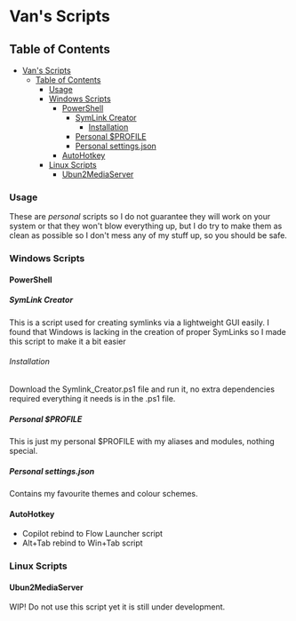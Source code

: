 # Van's Scripts

## Table of Contents

- [Van's Scripts](#vans-scripts)
  - [Table of Contents](#table-of-contents)
    - [Usage](#usage)
    - [Windows Scripts](#windows-scripts)
      - [PowerShell](#powershell)
        - [SymLink Creator](#symlink-creator)
          - [Installation](#installation)
        - [Personal $PROFILE](#personal-profile)
        - [Personal settings.json](#personal-settingsjson)
      - [AutoHotkey](#autohotkey)
    - [Linux Scripts](#linux-scripts)
      - [Ubun2MediaServer](#ubun2mediaserver)

### Usage

These are *personal* scripts so I do not guarantee they will work on your system or that they won't blow everything up, but I do try to make them as clean as possible so I don't mess any of my stuff up, so you should be safe.

### Windows Scripts

#### PowerShell

##### SymLink Creator

This is a script used for creating symlinks via a lightweight GUI easily. I found that Windows is lacking in the creation of proper SymLinks so I made this script to make it a bit easier

###### Installation

Download the Symlink_Creator.ps1 file and run it, no extra dependencies required everything it needs is in the .ps1 file.

##### Personal $PROFILE

This is just my personal $PROFILE with my aliases and modules, nothing special.

##### Personal settings.json

Contains my favourite themes and colour schemes.

#### AutoHotkey

- Copilot rebind to Flow Launcher script
- Alt+Tab rebind to Win+Tab script

### Linux Scripts

#### Ubun2MediaServer

WIP! Do not use this script yet it is still under development.
